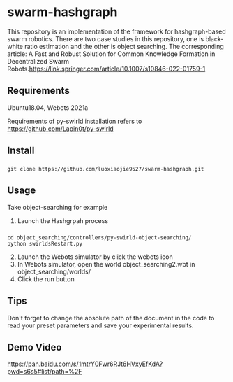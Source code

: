 # swarm-hashgraph
This repository is an implementation of the framework for hashgraph-based swarm robotics.
There are two case studies in this repository, one is black-white ratio estimation and the other is object searching.
The corresponding article: A Fast and Robust Solution for Common Knowledge Formation in Decentralized Swarm Robots.https://link.springer.com/article/10.1007/s10846-022-01759-1
## Requirements
Ubuntu18.04, Webots 2021a

Requirements of py-swirld installation refers to https://github.com/Lapin0t/py-swirld
## Install
###
    git clone https://github.com/luoxiaojie9527/swarm-hashgraph.git
## Usage
Take object-searching for example
1. Launch the Hashgrpah process
###
    cd object_searching/controllers/py-swirld-object-searching/
    python swirldsRestart.py    
2. Launch the Webots simulator by click the webots icon
3. In Webots simulator, open the world object_searching2.wbt in object_searching/worlds/
4. Click the run button
## Tips
Don't forget to change the absolute path of the document in the code to read your preset parameters and save your experimental results.
## Demo Video
https://pan.baidu.com/s/1mtrY0Fwr6RJt6HVxyEfKdA?pwd=s6s5#list/path=%2F
